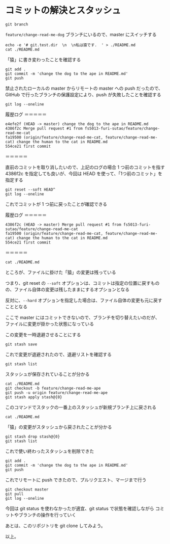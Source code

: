 # コミットの解決とスタッシュ 

```console
git branch
```

`feature/change-read-me-dog` ブランチにいるので、master にスイッチする

```console
echo -e '# git.test.dir  \n  \n私は猿です.  ' > ./README.md
cat ./README.md
```

「猿」に書き変わったことを確認する

```console
git add .
git commit -m 'change the dog to the ape in README.md'
git push
```

禁止されたローカルの master からリモートの master への push だったので、GitHub で行ったブランチの保護設定により、push が失敗したことを確認する

```console
git log --oneline
```

履歴ログ
＝＝＝＝＝
```console
e4efe2f (HEAD -> master) change the dog to the ape in README.md
4386f2c Merge pull request #1 from fs5013-furi-sutao/feature/change-read-me-cat
fa19500 (origin/feature/change-read-me-cat, feature/change-read-me-cat) change the human to the cat in README.md
554ce21 first commit
```
＝＝＝＝＝

直前のコミットを取り消したいので、上記のログの場合 1 つ前のコミットを指す 4386f2c を指定しても良いが、今回は HEAD を使って、「1つ前のコミット」を指定する

```console
git reset --soft HEAD^
git log --oneline
```

これでコミットが 1 つ前に戻ったことが確認できる

履歴ログ
＝＝＝＝＝
```console
4386f2c (HEAD -> master) Merge pull request #1 from fs5013-furi-sutao/feature/change-read-me-cat
fa19500 (origin/feature/change-read-me-cat, feature/change-read-me-cat) change the human to the cat in README.md
554ce21 first commit
```
＝＝＝＝＝

```console
cat ./README.md
```

ところが、ファイルに掛けた「猿」の変更は残っている

つまり、git reset の `--soft` オプションは、コミットは指定の位置に戻すものの、ファイル自体の変更は残したままにするオプションとなる

反対に、`--hard` オプションを指定した場合は、ファイル自体の変更も元に戻すこととなる

ここで master にはコミットできないので、ブランチを切り替えたいのだが、
ファイルに変更が掛かった状態になっている

この変更を一時退避させることにする

```console
git stash save
```

これで変更が退避されたので、退避リストを確認する

```console
git stash list
```

スタッシュが保存されていることが分かる

```console
cat ./README.md
git checkout -b feature/change-read-me-ape
git push -u origin feature/change-read-me-ape
git stash apply stash@{0}
```

このコマンドでスタックの一番上のスタッシュが新規ブランチ上に戻される

```console
cat ./README.md
```

「猿」の変更がスタッシュから戻されたことが分かる

```console
git stash drop stash@{0}
git stash list
```

これで使い終わったスタッシュを削除できた

```console
git add .
git commit -m 'change the dog to the ape in README.md'
git push
```

これでリモートに push できたので、プルリクエスト、マージまで行う

```console
git checkout master
git pull
git log --oneline
```

今回は git status を使わなかったが適宜、git status で状態を確認しながら
コミットやブランチの操作を行っていく  

あとは、このリポジトリを git clone してみよう。  
  
以上。  
  
